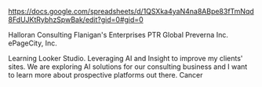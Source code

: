 https://docs.google.com/spreadsheets/d/1QSXka4yaN4na8ABpe83fTmNqd8FdUJKtRybhzSpwBak/edit?gid=0#gid=0


Halloran Consulting
Flanigan's Enterprises
PTR Global
Preverna Inc.
ePageCity, Inc.

Learning Looker Studio. Leveraging AI and Insight to improve my clients' sites.
We are exploring AI solutions for our consulting business and I want to learn more about prospective platforms out there.
Cancer